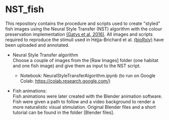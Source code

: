 # NST_fish
This repository contains the procedure and scripts used to create "styled" fish images using the Neural Style Transfer (NST) algorithm with the colour preservation implementation [(Gatys et al, 2016)](https://www.cv-foundation.org/openaccess/content_cvpr_2016/papers/Gatys_Image_Style_Transfer_CVPR_2016_paper.pdf). 
All images and scripts required to reproduce the stimuli used in Héjja-Brichard et al. [(bioRxiv)](https://doi.org/10.1101/2023.03.13.532060) have been uploaded and annotated. 

- Neural Style Transfer algorithm <br>
Choose a couple of images from the [Raw Images] folder (one habitat and one fish image) and give them as input to the NST script.
	- Notebook: NeuralStyleTransferAlgorithm.ipynb (to run on Google Colab: https://colab.research.google.com/)


- Fish animations: <br>
Fish animations were later created with the Blender animation software. Fish were given a path to follow and a video background to render a more naturalistic visual stimulation. Original Blender files and a short tutorial can be found in the folder [Blender files].	
